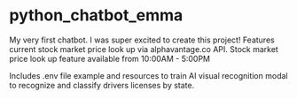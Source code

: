 # python_chatbot_emma

My very first chatbot. I was super excited to create this project!
Features current stock market price look up via alphavantage.co API.
Stock market price look up feature available from 10:00AM - 5:00PM

Includes .env file example and resources to train AI visual recognition modal to recognize and classify drivers licenses by state.
